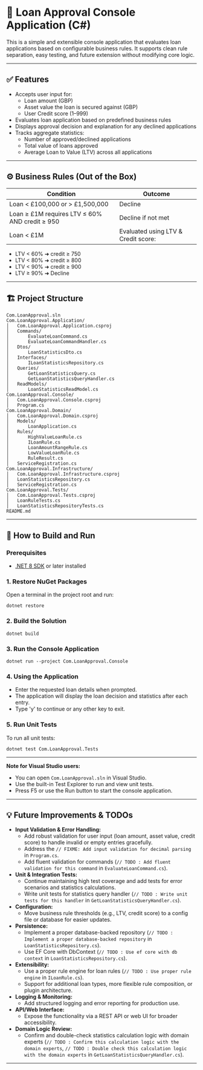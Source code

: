 # 🏦 Loan Approval Console Application (C#)

This is a simple and extensible console application that evaluates loan applications based on configurable business rules. It supports clean rule separation, easy testing, and future extension without modifying core logic.

---

## ✅ Features

- Accepts user input for:
  - Loan amount (GBP)
  - Asset value the loan is secured against (GBP)
  - User Credit score (1–999)
- Evaluates loan application based on predefined business rules
- Displays approval decision and explanation for any declined applications
- Tracks aggregate statistics:
  - Number of approved/declined applications
  - Total value of loans approved
  - Average Loan to Value (LTV) across all applications

---

## ⚙️ Business Rules (Out of the Box)

| Condition                                      | Outcome                             |
| ---------------------------------------------- | ----------------------------------- |
| Loan < £100,000 or > £1,500,000                | Decline                             |
| Loan ≥ £1M requires LTV ≤ 60% AND credit ≥ 950 | Decline if not met                  |
| Loan < £1M                                     | Evaluated using LTV & Credit score: |

- LTV < 60% ➜ credit ≥ 750
- LTV < 80% ➜ credit ≥ 800
- LTV < 90% ➜ credit ≥ 900
- LTV ≥ 90% ➜ Decline

---

## 🏗️ Project Structure

```text
Com.LoanApproval.sln
Com.LoanApproval.Application/
│   Com.LoanApproval.Application.csproj
│   Commands/
│       EvaluateLoanCommand.cs
│       EvaluateLoanCommandHandler.cs
│   Dtos/
│       LoanStatisticsDto.cs
│   Interfaces/
│       ILoanStatisticsRepository.cs
│   Queries/
│       GetLoanStatisticsQuery.cs
│       GetLoanStatisticsQueryHandler.cs
│   ReadModels/
│       LoanStatisticsReadModel.cs
Com.LoanApproval.Console/
│   Com.LoanApproval.Console.csproj
│   Program.cs
Com.LoanApproval.Domain/
│   Com.LoanApproval.Domain.csproj
│   Models/
│       LoanApplication.cs
│   Rules/
│       HighValueLoanRule.cs
│       ILoanRule.cs
│       LoanAmountRangeRule.cs
│       LowValueLoanRule.cs
│       RuleResult.cs
│   ServiceRegistration.cs
Com.LoanApproval.Infrastructure/
│   Com.LoanApproval.Infrastructure.csproj
│   LoanStatisticsRepository.cs
│   ServiceRegistration.cs
Com.LoanApproval.Tests/
│   Com.LoanApproval.Tests.csproj
│   LoanRuleTests.cs
│   LoanStatisticsRepositoryTests.cs
README.md
```

---

## 🚀 How to Build and Run

### Prerequisites

- [.NET 8 SDK](https://dotnet.microsoft.com/download/dotnet/8.0) or later installed

### 1. Restore NuGet Packages

Open a terminal in the project root and run:

```
dotnet restore
```

### 2. Build the Solution

```
dotnet build
```

### 3. Run the Console Application

```
dotnet run --project Com.LoanApproval.Console
```

### 4. Using the Application

- Enter the requested loan details when prompted.
- The application will display the loan decision and statistics after each entry.
- Type 'y' to continue or any other key to exit.

### 5. Run Unit Tests

To run all unit tests:

```
dotnet test Com.LoanApproval.Tests
```

---

**Note for Visual Studio users:**

- You can open `Com.LoanApproval.sln` in Visual Studio.
- Use the built-in Test Explorer to run and view unit tests.
- Press F5 or use the Run button to start the console application.

---

## 💡 Future Improvements & TODOs

- **Input Validation & Error Handling:**
  - Add robust validation for user input (loan amount, asset value, credit score) to handle invalid or empty entries gracefully.
  - Address the `// FIXME: Add input validation for decimal parsing` in `Program.cs`.
  - Add fluent validation for commands (`// TODO : Add fluent validation for this command` in `EvaluateLoanCommand.cs`).
- **Unit & Integration Tests:**
  - Continue maintaining high test coverage and add tests for error scenarios and statistics calculations.
  - Write unit tests for statistics query handler (`// TODO : Write unit tests for this handler` in `GetLoanStatisticsQueryHandler.cs`).
- **Configuration:**
  - Move business rule thresholds (e.g., LTV, credit score) to a config file or database for easier updates.
- **Persistence:**
  - Implement a proper database-backed repository (`// TODO : Implement a proper database-backed repository` in `LoanStatisticsRepository.cs`).
  - Use EF Core with DbContext (`// TODO : Use ef core with db context` in `LoanStatisticsRepository.cs`).
- **Extensibility:**
  - Use a proper rule engine for loan rules (`// TODO : Use proper rule engine` in `ILoanRule.cs`).
  - Support for additional loan types, more flexible rule composition, or plugin architecture.
- **Logging & Monitoring:**
  - Add structured logging and error reporting for production use.
- **API/Web Interface:**
  - Expose the functionality via a REST API or web UI for broader accessibility.
- **Domain Logic Review:**
  - Confirm and double-check statistics calculation logic with domain experts (`// TODO : Confirm this calculation logic with the domain experts`, `// TODO : Double check this calculation logic with the domain experts` in `GetLoanStatisticsQueryHandler.cs`).

---
